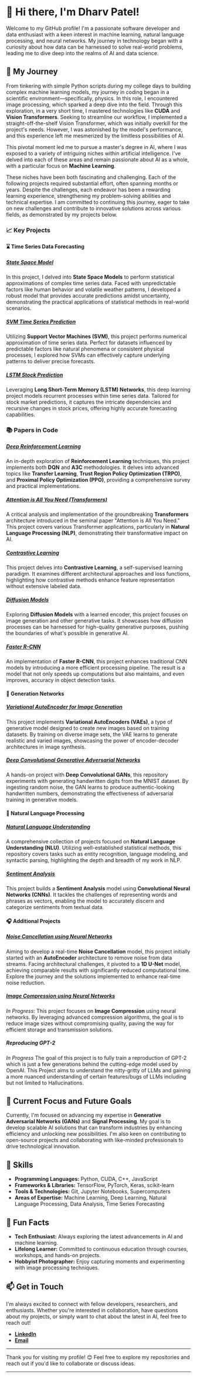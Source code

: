 # 👋 Hi there, I'm Dharv Patel!

Welcome to my GitHub profile! I'm a passionate software developer and data enthusiast with a keen interest in machine learning, natural language processing, and neural networks. My journey in technology began with a curiosity about how data can be harnessed to solve real-world problems, leading me to dive deep into the realms of AI and data science.

## 🚀 My Journey

From tinkering with simple Python scripts during my college days to building complex machine learning models, my journey in coding began in a scientific environment—specifically, physics. In this role, I encountered image processing, which sparked a deep dive into the field. Through this exploration, in a very short time, I mastered technologies like **CUDA** and **Vision Transformers**. Seeking to streamline our workflow, I implemented a straight-off-the-shelf Vision Transformer, which was initially overkill for the project's needs. However, I was astonished by the model's performance, and this experience left me mesmerized by the limitless possibilities of AI.

This pivotal moment led me to pursue a master's degree in AI, where I was exposed to a variety of intriguing niches within artificial intelligence. I've delved into each of these areas and remain passionate about AI as a whole, with a particular focus on **Machine Learning**.

These niches have been both fascinating and challenging. Each of the following projects required substantial effort, often spanning months or years. Despite the challenges, each endeavor has been a rewarding learning experience, strengthening my problem-solving abilities and technical expertise. I am committed to continuing this journey, eager to take on new challenges and contribute to innovative solutions across various fields, as demonstrated by my projects below.

### 📈 **Key Projects**

#### ⌛ **Time Series Data Forecasting**

##### [State Space Model](https://github.com/dharvpat/time-series-data-prediction-SSM)
In this project, I delved into **State Space Models** to perform statistical approximations of complex time series data. Faced with unpredictable factors like human behavior and volatile weather patterns, I developed a robust model that provides accurate predictions amidst uncertainty, demonstrating the practical applications of statistical methods in real-world scenarios.

##### [SVM Time Series Prediction](https://github.com/dharvpat/SVM-Time-series-data-prediction)
Utilizing **Support Vector Machines (SVM)**, this project performs numerical approximation of time series data. Perfect for datasets influenced by predictable factors like natural phenomena or consistent physical processes, I explored how SVMs can effectively capture underlying patterns to deliver precise forecasts.

##### [LSTM Stock Prediction](https://github.com/dharvpat/LSTM_stock_prediciton)
Leveraging **Long Short-Term Memory (LSTM) Networks**, this deep learning project models recurrent processes within time series data. Tailored for stock market predictions, it captures the intricate dependencies and recursive changes in stock prices, offering highly accurate forecasting capabilities.

### 📚 **Papers in Code**

##### [Deep Reinforcement Learning](https://github.com/dharvpat/Papers-in-code/tree/main/A%20survey%20on%20deep%20reinforcement%20learning)
An in-depth exploration of **Reinforcement Learning** techniques, this project implements both **DQN** and **A3C** methodologies. It delves into advanced topics like **Transfer Learning**, **Trust Region Policy Optimization (TRPO)**, and **Proximal Policy Optimization (PPO)**, providing a comprehensive survey and practical implementations.

##### [Attention is All You Need (Transformers)](https://github.com/dharvpat/Papers-in-code/tree/main/Attention%20is%20all%20you%20need)
A critical analysis and implementation of the groundbreaking **Transformers** architecture introduced in the seminal paper "Attention is All You Need." This project covers various Transformer applications, particularly in **Natural Language Processing (NLP)**, demonstrating their transformative impact on AI.

##### [Contrastive Learning](https://github.com/dharvpat/Papers-in-code/tree/main/Contrastive%20Learning)
This project delves into **Contrastive Learning**, a self-supervised learning paradigm. It examines different architectural approaches and loss functions, highlighting how contrastive methods enhance feature representation without extensive labeled data.

##### [Diffusion Models](https://github.com/dharvpat/Papers-in-code/tree/main/DiffEnc%3A%20Variational%20Diffusion%20with%20a%20Learned%20Encoder)
Exploring **Diffusion Models** with a learned encoder, this project focuses on image generation and other generative tasks. It showcases how diffusion processes can be harnessed for high-quality generative purposes, pushing the boundaries of what's possible in generative AI.

##### [Faster R-CNN](https://github.com/dharvpat/Papers-in-code/tree/main/Faster%20RCNN)
An implementation of **Faster R-CNN**, this project enhances traditional CNN models by introducing a more efficient processing pipeline. The result is a model that not only speeds up computations but also maintains, and even improves, accuracy in object detection tasks.

#### 🎨 **Generation Networks**

##### [Variational AutoEncoder for Image Generation](https://github.com/dharvpat/VAE)
This project implements **Variational AutoEncoders (VAEs)**, a type of generative model designed to create new images based on training datasets. By training on diverse image sets, the VAE learns to generate realistic and varied images, showcasing the power of encoder-decoder architectures in image synthesis.

##### [Deep Convolutional Generative Adversarial Networks](https://github.com/dharvpat/MNIST-handwritten-experiments)
A hands-on project with **Deep Convolutional GANs**, this repository experiments with generating handwritten digits from the MNIST dataset. By ingesting random noise, the GAN learns to produce authentic-looking handwritten numbers, demonstrating the effectiveness of adversarial training in generative models.

#### 📝 **Natural Language Processing**

##### [Natural Language Understanding](https://github.com/dharvpat/NLP)
A comprehensive collection of projects focused on **Natural Language Understanding (NLU)**. Utilizing well-established statistical methods, this repository covers tasks such as entity recognition, language modeling, and syntactic parsing, highlighting the depth and breadth of my work in NLP.

##### [Sentiment Analysis](https://github.com/dharvpat/sentiment-analysis)
This project builds a **Sentiment Analysis** model using **Convolutional Neural Networks (CNNs)**. It tackles the challenges of representing words and phrases as vectors, enabling the model to accurately discern and categorize sentiments from textual data.

#### 🎧 **Additional Projects**

##### [Noise Cancellation using Neural Networks](https://github.com/dharvpat/Denoising-AutoEncoder)
Aiming to develop a real-time **Noise Cancellation** model, this project initially started with an **AutoEncoder** architecture to remove noise from data streams. Facing architectural challenges, it pivoted to a **1D U-Net** model, achieving comparable results with significantly reduced computational time. Explore the journey and the solutions implemented to enhance real-time noise reduction.

##### [Image Compression using Neural Networks](https://github.com/dharvpat/image)
*In Progress*: This project focuses on **Image Compression** using neural networks. By leveraging advanced compression algorithms, the goal is to reduce image sizes without compromising quality, paving the way for efficient storage and transmission solutions.

##### Reproducing GPT-2
*In Progress* The goal of this project is to fully train a reproduction of GPT-2 which is just a few generations behind the cutting-edge model used by OpenAI. This Project aims to understand the nitty-gritty of LLMs and gaining a more nuanced understanding of certain features/bugs of LLMs including but not limited to Hallucinations.

## 🌱 Current Focus and Future Goals

Currently, I'm focused on advancing my expertise in **Generative Adversarial Networks (GANs)** and **Signal Processing**. My goal is to develop scalable AI solutions that can transform industries by enhancing efficiency and unlocking new possibilities. I'm also keen on contributing to open-source projects and collaborating with like-minded professionals to drive technological innovation.

## 💼 Skills

- **Programming Languages:** Python, CUDA, C++, JavaScript
- **Frameworks & Libraries:** TensorFlow, PyTorch, Keras, scikit-learn
- **Tools & Technologies:** Git, Jupyter Notebooks, Supercomputers
- **Areas of Expertise:** Machine Learning, Deep Learning, Natural Language Processing, Data Analysis, Time Series Forecasting

## 🌟 **Fun Facts**

- **Tech Enthusiast:** Always exploring the latest advancements in AI and machine learning.
- **Lifelong Learner:** Committed to continuous education through courses, workshops, and hands-on projects.
- **Hobbyist Photographer:** Enjoy capturing moments and experimenting with image processing techniques.

## 📫 Get in Touch

I'm always excited to connect with fellow developers, researchers, and enthusiasts. Whether you're interested in collaboration, have questions about my projects, or simply want to chat about the latest in AI, feel free to reach out!

- **[LinkedIn](https://www.linkedin.com/in/dharv-p-67469b140/)**
- **[Email](mailto:dharv.patel@gmail.com)**

---

Thank you for visiting my profile! 😊 Feel free to explore my repositories and reach out if you'd like to collaborate or discuss ideas.

---
